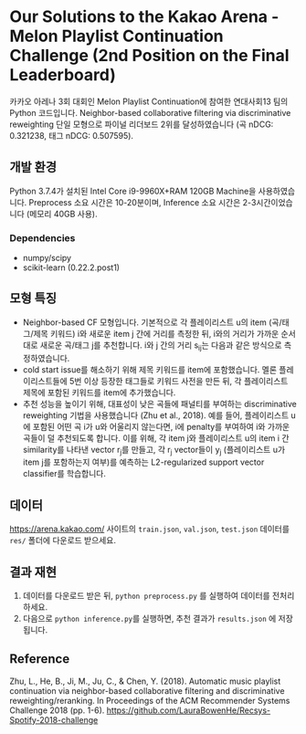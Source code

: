 # Our Solutions to the Kakao Arena - Melon Playlist Continuation Challenge (2nd Position on the Final Leaderboard)

카카오 아레나 3회 대회인 Melon Playlist Continuation에 참여한 연대사회13 팀의 Python 코드입니다. Neighbor-based collaborative filtering via discriminative reweighting 단일 모형으로 파이널 리더보드 2위를 달성하였습니다 (곡 nDCG: 0.321238, 태그 nDCG: 0.507595).

## 개발 환경

Python 3.7.4가 설치된 Intel Core i9-9960X+RAM 120GB Machine을 사용하였습니다. Preprocess 소요 시간은 10-20분이며, Inference 소요 시간은 2-3시간이었습니다 (메모리 40GB 사용).

### Dependencies

 - numpy/scipy
 - scikit-learn (0.22.2.post1)
 
## 모형 특징

 - Neighbor-based CF 모형입니다. 기본적으로 각 플레이리스트 u의 item (곡/태그/제목 키워드) i와 새로운 item j 간에 거리를 측정한 뒤, i와의 거리가 가까운 순서대로 새로운 곡/태그 j를 추천합니다. i와 j 간의 거리 s<sub>ij</sub>는 다음과 같은 방식으로 측정하였습니다.
 - cold start issue를 해소하기 위해 제목 키워드를 item에 포함했습니다. 멜론 플레이리스트들에 5번 이상 등장한 태그들로 키워드 사전을 만든 뒤, 각 플레이리스트 제목에 포함된 키워드를 item에 추가했습니다.
 - 추천 성능을 높이기 위해, 대표성이 낮은 곡들에 패널티를 부여하는 discriminative reweighting 기법을 사용했습니다 (Zhu et al., 2018). 예를 들어, 플레이리스트 u에 포함된 어떤 곡 i가 u와 어울리지 않는다면, i에 penalty를 부여하여 i와 가까운 곡들이 덜 추천되도록 합니다. 이를 위해, 각 item j와 플레이리스트 u의 item i 간 similarity를 나타낸 vector r<sub>j</sub>를 만들고, 각 r<sub>j</sub> vector들이 y<sub>j</sub> (플레이리스트 u가 item j를 포함하는지 여부)를 예측하는 L2-regularized support vector classifier를 학습합니다.
 
 
## 데이터

 https://arena.kakao.com/ 사이트의 `train.json`, `val.json`, `test.json` 데이터를 `res/` 폴더에 다운로드 받으세요.

## 결과 재현

 1. 데이터를 다운로드 받은 뒤, `python preprocess.py` 를 실행하여 데이터를 전처리하세요. 
 2. 다음으로 `python inference.py`를 실행하면, 추천 결과가 `results.json` 에 저장됩니다.

## Reference

Zhu, L., He, B., Ji, M., Ju, C., & Chen, Y. (2018). Automatic music playlist continuation via neighbor-based collaborative filtering and discriminative reweighting/reranking. In Proceedings of the ACM Recommender Systems Challenge 2018 (pp. 1-6). https://github.com/LauraBowenHe/Recsys-Spotify-2018-challenge
